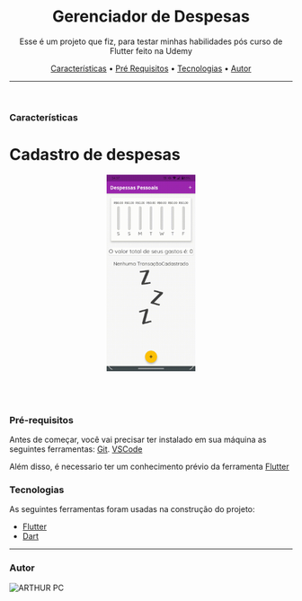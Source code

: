 <h1 align="center">Gerenciador de Despesas</h1>

<p align="center">Esse é um projeto que fiz, para testar minhas habilidades pós curso de Flutter feito na Udemy</p>

<p align="center">
 <a href="#caracteristicas">Características</a> •
 <a href="#pré-requisitos">Pré Requisitos</a> •
 <a href="#tecnologias">Tecnologias</a> •
 <a href="#autor">Autor</a>
</p>

---

<br>


### Características
<h1 align="center">
  <h1>Cadastro de despesas</h1>
  <center>
  <img alt="Expenses" title="Gerencia" src="./github/flutter.gif" height=350px/>
  </center>

</h1>
<br><br><br>

### Pré-requisitos

Antes de começar, você vai precisar ter instalado em sua máquina as seguintes ferramentas:
[Git](https://git-scm.com).
[VSCode](https://code.visualstudio.com/)

Além disso, é necessario ter um conhecimento prévio da ferramenta [Flutter](https://flutter.dev/docs)

### Tecnologias

As seguintes ferramentas foram usadas na construção do projeto:

- [Flutter](https://flutter.dev/docs)
- [Dart](https://dart.dev/)

---

### Autor

<img alt="ARTHUR PC" title="ARTHUR PC" src="https://avatars.githubusercontent.com/u/85302795?s=96&v=4" height="100" width="100" />

